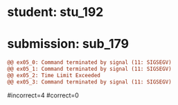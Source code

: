 # student: stu_192
# submission: sub_179

```diff
@@ ex05_0: Command terminated by signal (11: SIGSEGV)
@@ ex05_1: Command terminated by signal (11: SIGSEGV)
@@ ex05_2: Time Limit Exceeded
@@ ex05_3: Command terminated by signal (11: SIGSEGV)
```
#incorrect=4
#correct=0
